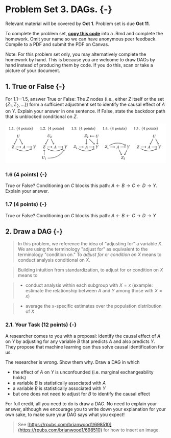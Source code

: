 
# Problem Set 3. DAGs. {-}

Relevant material will be covered by **Oct 1**. Problem set is due **Oct 11**.

To complete the problem set, [**copy this code**](https://github.com/causal3900/causal3900.github.io/blob/main/assets/psets/pset3_download.Rmd) into a .Rmd and complete the homework. Omit your name so we can have anonymous peer feedback. Compile to a PDF and submit the PDF on Canvas. 

Note: For this problem set only, you may alternatively complete the homework by hand. This is because you are welcome to draw DAGs by hand instead of producing them by code. If you do this, scan or take a picture of your document.

## 1. True or False {-}

For 1.1--1.5, answer True or False: The $Z$ nodes (i.e., either $Z$ itself or the set $\{Z_1, Z_2, \ldots \}$) form a sufficient adjustment set to identify the causal effect of $A$ on $Y$. Explain your answer in one sentence. If False, state the backdoor path that is unblocked conditional on $Z$.

<style>.img-responsive {
  max-width: 100%;
}
</style>

<div class="panel">
  <img class="img-responsive" src="assets/pset3dags.png" alt="DAGs for question 1">
</div>


### 1.6 (4 points) {-}

True or False? Conditioning on $C$ blocks this path: $A\leftarrow B \rightarrow C \leftarrow D \rightarrow Y$. Explain your answer.


### 1.7 (4 points) {-}

True or False? Conditioning on $C$ blocks this path: $A\leftarrow B \leftarrow C \rightarrow D \rightarrow Y$

## 2. Draw a DAG {-}

> In this problem, we reference the idea of "adjusting for" a variable $X$. We are using the terminology "adjust for" as equivalent to the terminology "condition on." To _adjust for_ or _condition on_ $X$ means to conduct analysis conditional on $X$.

> Building intuition from standardization, to adjust for or condition on $X$ means to

> * conduct analysis within each subgroup with $X = x$ (example: estimate the relationship between $A$ and $Y$ among those with $X = x$)

> * average the $x$-specific estimates over the population distribution of $X$

### 2.1. Your Task (12 points) {-}
A researcher comes to you with a proposal: identify the causal effect of $A$ on $Y$ by adjusting for any variable $B$ that predicts $A$ and also predicts $Y$. They propose that machine learning can thus solve causal identification for us.

The researcher is wrong. Show them why. Draw a DAG in which

- the effect of $A$ on $Y$ is unconfounded (i.e. marginal exchangeability holds)
- a variable $B$ is statistically associated with $A$
- a variable $B$ is statistically associated with $Y$
- but one does not need to adjust for $B$ to identify the causal effect

For full credit, all you need to do is draw a DAG. No need to explain your answer, although we encourage you to write down your explanation for your own sake, to make sure your DAG says what you expect!

> See [https://rpubs.com/brianwood1/698510](https://rpubs.com/brianwood1/698510) for how to insert an image.
